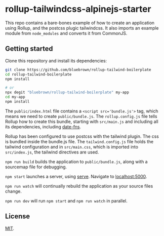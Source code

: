 # rollup-tailwindcss-alpinejs-starter

This repo contains a bare-bones example of how to create an application using Rollup, and the postcss plugic tailwindcss. It also imports an example module from `node_modules` and converts it from CommonJS.

## Getting started

Clone this repository and install its dependencies:

```bash
git clone https://github.com/bluebrown/rollup-tailwind-boilerplate
cd rollup-tailwind-boilerplate
npm install

# or
npx degit "bluebrown/rollup-tailwind-boilerplate" my-app
cd my-app
npm install
```

The `public/index.html` file contains a `<script src='bundle.js'>` tag, which means we need to create `public/bundle.js`. The `rollup.config.js` file tells Rollup how to create this bundle, starting with `src/main.js` and including all its dependencies, including [date-fns](https://date-fns.org).

Rollup has been configured to use postcss with the tailwind plugin. The css is bundled inside the bundle.js file. The `tailwind.config.js` file holds the tailwind configuration and in `src/main.css`, which is imported into `src/index.js`, the tailwind directives are used.

`npm run build` builds the application to `public/bundle.js`, along with a sourcemap file for debugging.

`npm start` launches a server, using [serve](https://github.com/zeit/serve). Navigate to [localhost:5000](http://localhost:5000).

`npm run watch` will continually rebuild the application as your source files change.

`npm run dev` will run `npm start` and `npm run watch` in parallel.

## License

[MIT](LICENSE).
